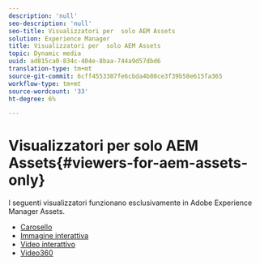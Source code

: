 ```yaml
---
description: 'null'
seo-description: 'null'
seo-title: Visualizzatori per  solo AEM Assets
solution: Experience Manager
title: Visualizzatori per  solo AEM Assets
topic: Dynamic media
uuid: ad815ca0-834c-404e-8baa-744a9d57dbd6
translation-type: tm+mt
source-git-commit: 6cff4553307fe6cbda4b80ce3f39b58e615fa365
workflow-type: tm+mt
source-wordcount: '33'
ht-degree: 6%

---
```



# Visualizzatori per  solo AEM Assets{#viewers-for-aem-assets-only}

I seguenti visualizzatori funzionano esclusivamente in Adobe Experience Manager Assets.

* [Carosello](c-html5-aem-carousel/c-html5-aem-carousel.md)
* [Immagine interattiva](c-html5-aem-interactive-images/c-html5-aem-interactive-images.md)
* [Video interattivo](c-html5-aem-int-video/c-html5-aem-int-video.md)
* [Video360](c-html5-aem-video360/c-html5-aem-video360.md)
